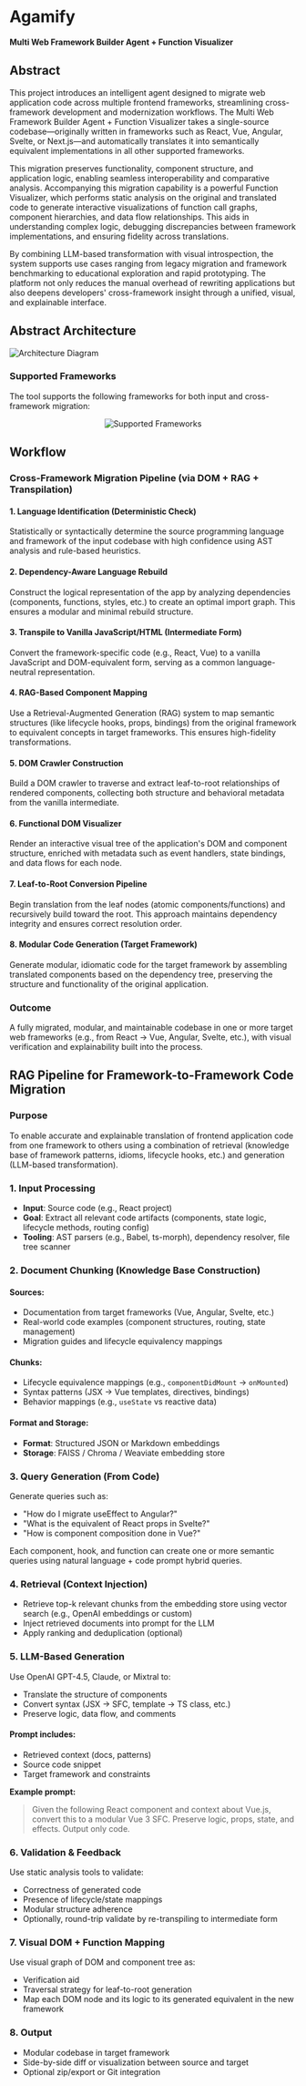 # Agamify
**Multi Web Framework Builder Agent + Function Visualizer**

## Abstract

This project introduces an intelligent agent designed to migrate web application code across multiple frontend frameworks, streamlining cross-framework development and modernization workflows. The Multi Web Framework Builder Agent + Function Visualizer takes a single-source codebase—originally written in frameworks such as React, Vue, Angular, Svelte, or Next.js—and automatically translates it into semantically equivalent implementations in all other supported frameworks. 

This migration preserves functionality, component structure, and application logic, enabling seamless interoperability and comparative analysis. Accompanying this migration capability is a powerful Function Visualizer, which performs static analysis on the original and translated code to generate interactive visualizations of function call graphs, component hierarchies, and data flow relationships. This aids in understanding complex logic, debugging discrepancies between framework implementations, and ensuring fidelity across translations.

By combining LLM-based transformation with visual introspection, the system supports use cases ranging from legacy migration and framework benchmarking to educational exploration and rapid prototyping. The platform not only reduces the manual overhead of rewriting applications but also deepens developers' cross-framework insight through a unified, visual, and explainable interface.

## Abstract Architecture 

![Architecture Diagram](https://github.com/user-attachments/assets/0672cc8d-7462-482e-94fe-894b9a23445d)

### Supported Frameworks
<p  > The tool supports the following frameworks for both input and cross-framework migration: </p> <p align="center"> 
  <img src="https://github.com/user-attachments/assets/db0e4b06-646f-4c50-820c-5cd7a7c0734e" alt="Supported Frameworks" /> </p>

## Workflow

### Cross-Framework Migration Pipeline (via DOM + RAG + Transpilation)

#### 1. Language Identification (Deterministic Check)
Statistically or syntactically determine the source programming language and framework of the input codebase with high confidence using AST analysis and rule-based heuristics.

#### 2. Dependency-Aware Language Rebuild
Construct the logical representation of the app by analyzing dependencies (components, functions, styles, etc.) to create an optimal import graph. This ensures a modular and minimal rebuild structure.

#### 3. Transpile to Vanilla JavaScript/HTML (Intermediate Form)
Convert the framework-specific code (e.g., React, Vue) to a vanilla JavaScript and DOM-equivalent form, serving as a common language-neutral representation.

#### 4. RAG-Based Component Mapping
Use a Retrieval-Augmented Generation (RAG) system to map semantic structures (like lifecycle hooks, props, bindings) from the original framework to equivalent concepts in target frameworks. This ensures high-fidelity transformations.

#### 5. DOM Crawler Construction
Build a DOM crawler to traverse and extract leaf-to-root relationships of rendered components, collecting both structure and behavioral metadata from the vanilla intermediate.

#### 6. Functional DOM Visualizer
Render an interactive visual tree of the application's DOM and component structure, enriched with metadata such as event handlers, state bindings, and data flows for each node.

#### 7. Leaf-to-Root Conversion Pipeline
Begin translation from the leaf nodes (atomic components/functions) and recursively build toward the root. This approach maintains dependency integrity and ensures correct resolution order.

#### 8. Modular Code Generation (Target Framework)
Generate modular, idiomatic code for the target framework by assembling translated components based on the dependency tree, preserving the structure and functionality of the original application.

### Outcome
A fully migrated, modular, and maintainable codebase in one or more target web frameworks (e.g., from React → Vue, Angular, Svelte, etc.), with visual verification and explainability built into the process.

## RAG Pipeline for Framework-to-Framework Code Migration

### Purpose
To enable accurate and explainable translation of frontend application code from one framework to others using a combination of retrieval (knowledge base of framework patterns, idioms, lifecycle hooks, etc.) and generation (LLM-based transformation).

### 1. Input Processing
- **Input**: Source code (e.g., React project)
- **Goal**: Extract all relevant code artifacts (components, state logic, lifecycle methods, routing config)
- **Tooling**: AST parsers (e.g., Babel, ts-morph), dependency resolver, file tree scanner

### 2. Document Chunking (Knowledge Base Construction)

#### Sources:
- Documentation from target frameworks (Vue, Angular, Svelte, etc.)
- Real-world code examples (component structures, routing, state management)
- Migration guides and lifecycle equivalency mappings

#### Chunks:
- Lifecycle equivalence mappings (e.g., `componentDidMount` → `onMounted`)
- Syntax patterns (JSX → Vue templates, directives, bindings)
- Behavior mappings (e.g., `useState` vs reactive data)

#### Format and Storage:
- **Format**: Structured JSON or Markdown embeddings
- **Storage**: FAISS / Chroma / Weaviate embedding store

### 3. Query Generation (From Code)
Generate queries such as:
- "How do I migrate useEffect to Angular?"
- "What is the equivalent of React props in Svelte?"
- "How is component composition done in Vue?"

Each component, hook, and function can create one or more semantic queries using natural language + code prompt hybrid queries.

### 4. Retrieval (Context Injection)
- Retrieve top-k relevant chunks from the embedding store using vector search (e.g., OpenAI embeddings or custom)
- Inject retrieved documents into prompt for the LLM
- Apply ranking and deduplication (optional)

### 5. LLM-Based Generation
Use OpenAI GPT-4.5, Claude, or Mixtral to:
- Translate the structure of components
- Convert syntax (JSX → SFC, template → TS class, etc.)
- Preserve logic, data flow, and comments

#### Prompt includes:
- Retrieved context (docs, patterns)
- Source code snippet
- Target framework and constraints

**Example prompt:**
> Given the following React component and context about Vue.js, convert this to a modular Vue 3 SFC. Preserve logic, props, state, and effects. Output only code.

### 6. Validation & Feedback
Use static analysis tools to validate:
- Correctness of generated code
- Presence of lifecycle/state mappings
- Modular structure adherence
- Optionally, round-trip validate by re-transpiling to intermediate form

### 7. Visual DOM + Function Mapping
Use visual graph of DOM and component tree as:
- Verification aid
- Traversal strategy for leaf-to-root generation
- Map each DOM node and its logic to its generated equivalent in the new framework

### 8. Output
- Modular codebase in target framework
- Side-by-side diff or visualization between source and target
- Optional zip/export or Git integration
